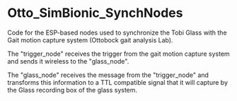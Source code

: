 # Otto_SimBionic_SynchNodes #
Code for the ESP-based nodes used to synchronize the Tobi Glass with the Gait motion capture system (Ottobock gait analysis Lab).  

The "trigger_node" receives the trigger from the gait motion capture system and sends it wireless to the "glass_node".  

The "glass_node" receives the message from the "trigger_node" and transforms this information to a TTL compatible signal that it will capture by the Glass recording box of the glass system.
